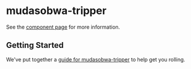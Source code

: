 mudasobwa-tripper
================

See the [component page](http://rocket-science.ru/wc/mudasobwa-tripper) for more information.

## Getting Started

We've put together a [guide for mudasobwa-tripper](http://www.polymer-project.org/docs/start/reusableelements.html) to help get you rolling.
